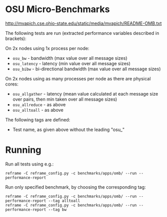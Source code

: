 # OSU Micro-Benchmarks

http://mvapich.cse.ohio-state.edu/static/media/mvapich/README-OMB.txt

The following tests are run (extracted performance variables described in brackets):

On 2x nodes using 1x process per node:

- `osu_bw` - bandwidth (max value over all message sizes)
- `osu_latency` - latency (min value over all message sizes)
- `osu_bibw` - bi-directional bandwidth (max value over all message sizes)

On 2x nodes using as many processes per node as there are physical cores:

- `osu_allgather` - latency (mean value calculated at each message size over pairs, then min taken over all message sizes)
- `osu_allreduce` - as above
- `osu_alltoall` - as above

The following tags are defined:

- Test name, as given above without the leading "osu_"

# Running

Run all tests using e.g.:

```
reframe -C reframe_config.py -c benchmarks/apps/omb/ --run --performance-report
```

Run only specified benchmark, by choosing the corresponding tag:

```
reframe -C reframe_config.py -c benchmarks/apps/omb/ --run --performance-report --tag alltoall
reframe -C reframe_config.py -c benchmarks/apps/omb/ --run --performance-report --tag bw
```
